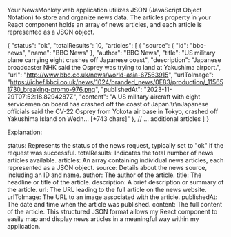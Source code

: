 Your NewsMonkey web application utilizes JSON (JavaScript Object Notation) to store and organize news data. The articles property in your React component holds an array of news articles, and each article is represented as a JSON object.

{
  "status": "ok",
  "totalResults": 10,
  "articles": [
    {
      "source": {
        "id": "bbc-news",
        "name": "BBC News"
      },
      "author": "BBC News",
      "title": "US military plane carrying eight crashes off Japanese coast",
      "description": "Japanese broadcaster NHK said the Osprey was trying to land at Yakushima airport.",
      "url": "http://www.bbc.co.uk/news/world-asia-67563915",
      "urlToImage": "https://ichef.bbci.co.uk/news/1024/branded_news/0E83/production/_115651730_breaking-promo-976.png",
      "publishedAt": "2023-11-29T07:52:18.8294287Z",
      "content": "A US military aircraft with eight servicemen on board has crashed off the coast of Japan.\r\nJapanese officials said the CV-22 Osprey from Yokota air base in Tokyo, crashed off Yakushima Island on Wedn… [+743 chars]"
    },
    // ... additional articles
  ]
}



Explanation:

status: Represents the status of the news request, typically set to "ok" if the request was successful.
totalResults: Indicates the total number of news articles available.
articles: An array containing individual news articles, each represented as a JSON object.
source: Details about the news source, including an ID and name.
author: The author of the article.
title: The headline or title of the article.
description: A brief description or summary of the article.
url: The URL leading to the full article on the news website.
urlToImage: The URL to an image associated with the article.
publishedAt: The date and time when the article was published.
content: The full content of the article.
This structured JSON format allows my React component to easily map and display news articles in a meaningful way within my application.





